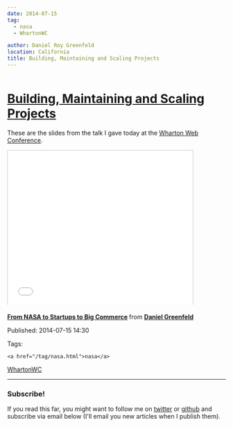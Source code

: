```yaml
---
date: 2014-07-15
tag: 
  - nasa
  - WhartonWC

author: Daniel Roy Greenfeld
location: California
title: Building, Maintaining and Scaling Projects
---
```

<div class="twelve wide column">

<h1 class="ui block header">
<div class="content">
<a href="/building-maintaining-scaling-projects.html">Building, Maintaining and Scaling Projects</a>
</div>
</h1>
<p>These are the slides from the talk I gave today at the <a href="https://www.sas.upenn.edu/wwc/" target="_blank">Wharton Web
Conference</a>.</p>
<p><iframe allowfullscreen="" frameborder="0" height="356" marginheight="0" marginwidth="0" scrolling="no" src="//www.slideshare.net/slideshow/embed_code/37009740" style="border:1px solid #CCC; border-width:1px 1px 0; margin-bottom:5px; max-width: 100%;" width="427"> </iframe> <div style="margin-bottom:5px"> <strong> <a href="https://www.slideshare.net/pydanny/building-maintainableprojectswharton" target="_blank" title="From NASA to Startups to Big Commerce">From NASA to Startups to Big Commerce</a> </strong> from <strong><a href="http://www.slideshare.net/pydanny" target="_blank">Daniel Greenfeld</a></strong> </div></p>
<p>Published: 2014-07-15 14:30</p>
<p>Tags:
  
    <a href="/tag/nasa.html">nasa</a>
<a href="/tag/WhartonWC.html">WhartonWC</a>
</p>
<hr/>
<h3 class="ui header">Subscribe!</h3>
<p>If you read this far, you might want to follow me on <a href="https://twitter.com/pydanny">twitter</a> or <a href="https://github.com/pydanny">github</a> and subscribe via email below (I'll email you new articles when I publish them).</p>
<!-- Begin MailChimp Signup Form -->
</div>